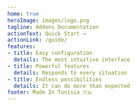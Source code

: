```yaml
---
home: true
heroImage: images/logo.png
tagline: Addons Documentation
actionText: Quick Start →
actionLink: /guide/
features:
- title: Easy configuration
  details: The most intuitive interface
- title: Powerful features
  details: Responds to every situation
- title: Endless possibilities
  details: It can do more than expected
footer: Made In Tunisia ️🇹🇳
---
```


